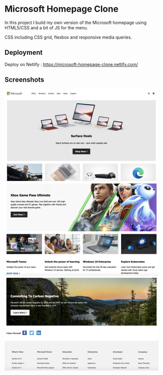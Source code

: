 # Microsoft Homepage Clone

In this project I build my own version of the Microsoft homepage using HTML5/CSS and a bit of JS for the menu. 

CSS including CSS grid, flexbox and responsive media queries.


## Deployment

Deploy on Netlify :
https://microsoft-homepage-clone.netlify.com/


## Screenshots

![](https://github.com/se4astien/microsoft-homepage-clone/blob/master/screenshots/microsoft-clone-01.png)
![](https://github.com/se4astien/microsoft-homepage-clone/blob/master/screenshots/microsoft-clone-02.png)
![](https://github.com/se4astien/microsoft-homepage-clone/blob/master/screenshots/microsoft-clone-03.png)
